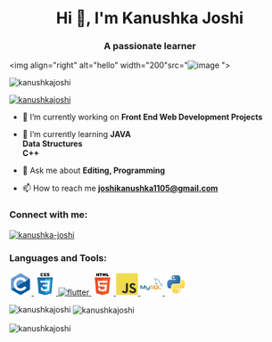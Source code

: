 <h1 align="center">Hi 👋, I'm Kanushka Joshi</h1>
<h3 align="center">A passionate learner</h3>

<img align="right" alt="hello" width="200"src="![image](https://github.com/kanushkajoshi/kanushkajoshi/assets/146551910/2cca11b7-83a9-4b72-a656-b3405f50a2f3)
">

<p align="left"> <img src="https://komarev.com/ghpvc/?username=kanushkajoshi&label=Profile%20views&color=0e75b6&style=flat" alt="kanushkajoshi" /> </p>

<p align="left"> <a href="https://github.com/ryo-ma/github-profile-trophy"><img src="https://github-profile-trophy.vercel.app/?username=kanushkajoshi" alt="kanushkajoshi" /></a> </p>

- 🔭 I’m currently working on **Front End Web Development Projects**

- 🌱 I’m currently learning **JAVA<br> Data Structures<br> C++**

- 💬 Ask me about **Editing, Programming**

- 📫 How to reach me **joshikanushka1105@gmail.com**

<h3 align="left">Connect with me:</h3>
<p align="left">
<a href="https://linkedin.com/in/kanushka-joshi" target="blank"><img align="center" src="https://raw.githubusercontent.com/rahuldkjain/github-profile-readme-generator/master/src/images/icons/Social/linked-in-alt.svg" alt="kanushka-joshi" height="30" width="40" /></a>
</p>

<h3 align="left">Languages and Tools:</h3>
<p align="left"> <a href="https://www.cprogramming.com/" target="_blank" rel="noreferrer"> <img src="https://raw.githubusercontent.com/devicons/devicon/master/icons/c/c-original.svg" alt="c" width="40" height="40"/> </a> <a href="https://www.w3schools.com/css/" target="_blank" rel="noreferrer"> <img src="https://raw.githubusercontent.com/devicons/devicon/master/icons/css3/css3-original-wordmark.svg" alt="css3" width="40" height="40"/> </a> <a href="https://flutter.dev" target="_blank" rel="noreferrer"> <img src="https://www.vectorlogo.zone/logos/flutterio/flutterio-icon.svg" alt="flutter" width="40" height="40"/> </a> <a href="https://www.w3.org/html/" target="_blank" rel="noreferrer"> <img src="https://raw.githubusercontent.com/devicons/devicon/master/icons/html5/html5-original-wordmark.svg" alt="html5" width="40" height="40"/> </a> <a href="https://developer.mozilla.org/en-US/docs/Web/JavaScript" target="_blank" rel="noreferrer"> <img src="https://raw.githubusercontent.com/devicons/devicon/master/icons/javascript/javascript-original.svg" alt="javascript" width="40" height="40"/> </a> <a href="https://www.mysql.com/" target="_blank" rel="noreferrer"> <img src="https://raw.githubusercontent.com/devicons/devicon/master/icons/mysql/mysql-original-wordmark.svg" alt="mysql" width="40" height="40"/> </a> <a href="https://www.python.org" target="_blank" rel="noreferrer"> <img src="https://raw.githubusercontent.com/devicons/devicon/master/icons/python/python-original.svg" alt="python" width="40" height="40"/> </a> </p>

<p><img align="left" src="https://github-readme-stats.vercel.app/api/top-langs?username=kanushkajoshi&show_icons=true&locale=en&layout=compact" alt="kanushkajoshi" /></p>

<p>&nbsp;<img align="center" src="https://github-readme-stats.vercel.app/api?username=kanushkajoshi&show_icons=true&locale=en" alt="kanushkajoshi" /></p>

<p><img align="center" src="https://github-readme-streak-stats.herokuapp.com/?user=kanushkajoshi&" alt="kanushkajoshi" /

